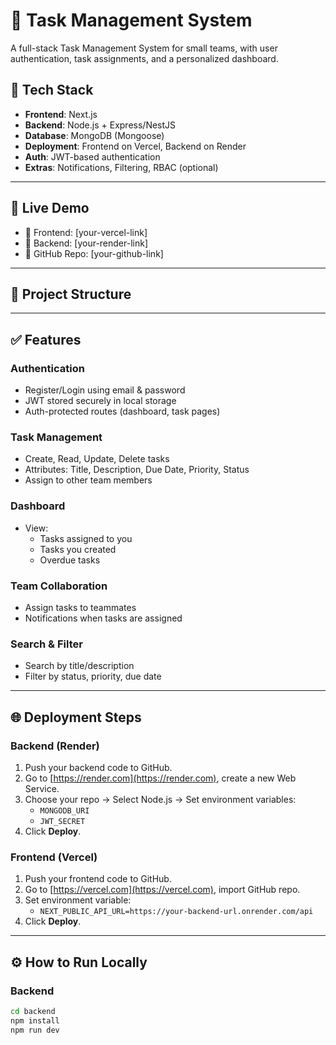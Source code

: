 
# 🧠 Task Management System

A full-stack Task Management System for small teams, with user authentication, task assignments, and a personalized dashboard.

## 🔧 Tech Stack

- **Frontend**: Next.js
- **Backend**: Node.js + Express/NestJS
- **Database**: MongoDB (Mongoose)
- **Deployment**: Frontend on Vercel, Backend on Render
- **Auth**: JWT-based authentication
- **Extras**: Notifications, Filtering, RBAC (optional)

---

## 🚀 Live Demo

- 🔗 Frontend: [your-vercel-link]
- 🔗 Backend: [your-render-link]
- 🔗 GitHub Repo: [your-github-link]

---

## 📁 Project Structure


---

## ✅ Features

### Authentication

- Register/Login using email & password
- JWT stored securely in local storage
- Auth-protected routes (dashboard, task pages)

### Task Management

- Create, Read, Update, Delete tasks
- Attributes: Title, Description, Due Date, Priority, Status
- Assign to other team members

### Dashboard

- View:
  - Tasks assigned to you
  - Tasks you created
  - Overdue tasks

### Team Collaboration

- Assign tasks to teammates
- Notifications when tasks are assigned

### Search & Filter

- Search by title/description
- Filter by status, priority, due date

---

## 🌐 Deployment Steps

### Backend (Render)

1. Push your backend code to GitHub.
2. Go to [https://render.com](https://render.com), create a new Web Service.
3. Choose your repo → Select Node.js → Set environment variables:
   - `MONGODB_URI`
   - `JWT_SECRET`
4. Click **Deploy**.

### Frontend (Vercel)

1. Push your frontend code to GitHub.
2. Go to [https://vercel.com](https://vercel.com), import GitHub repo.
3. Set environment variable:
   - `NEXT_PUBLIC_API_URL=https://your-backend-url.onrender.com/api`
4. Click **Deploy**.

---

## ⚙️ How to Run Locally

### Backend

```bash
cd backend
npm install
npm run dev
